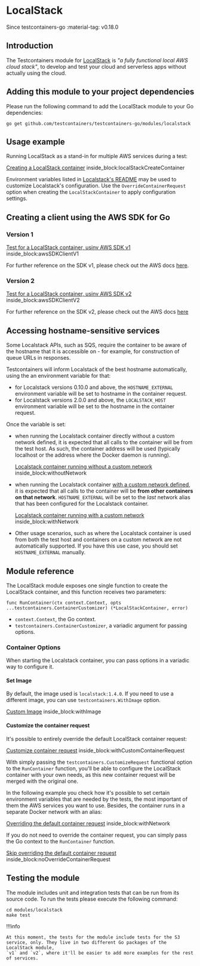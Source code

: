 # LocalStack

Since testcontainers-go <span class="tc-version">:material-tag: v0.18.0</span>

## Introduction

The Testcontainers module for [LocalStack](http://localstack.cloud/) is _"a fully functional local AWS cloud stack"_, to develop and test your cloud and serverless apps without actually using the cloud.

## Adding this module to your project dependencies

Please run the following command to add the LocalStack module to your Go dependencies:

```
go get github.com/testcontainers/testcontainers-go/modules/localstack
```

## Usage example

Running LocalStack as a stand-in for multiple AWS services during a test:

<!--codeinclude-->
[Creating a LocalStack container](../../modules/localstack/v1/s3_test.go) inside_block:localStackCreateContainer
<!--/codeinclude-->

Environment variables listed in [Localstack's README](https://github.com/localstack/localstack#configurations) may be used to customize Localstack's configuration. 
Use the `OverrideContainerRequest` option when creating the `LocalStackContainer` to apply configuration settings.

## Creating a client using the AWS SDK for Go

### Version 1

<!--codeinclude-->
[Test for a LocalStack container, usinv AWS SDK v1](../../modules/localstack/v1/s3_test.go) inside_block:awsSDKClientV1
<!--/codeinclude-->

For further reference on the SDK v1, please check out the AWS docs [here](https://docs.aws.amazon.com/sdk-for-go/v1/developer-guide/setting-up.html).

### Version 2

<!--codeinclude-->
[Test for a LocalStack container, usinv AWS SDK v2](../../modules/localstack/v2/s3_test.go) inside_block:awsSDKClientV2
<!--/codeinclude-->

For further reference on the SDK v2, please check out the AWS docs [here](https://aws.github.io/aws-sdk-go-v2/docs/getting-started)

## Accessing hostname-sensitive services

Some Localstack APIs, such as SQS, require the container to be aware of the hostname that it is accessible on - for example, for construction of queue URLs in responses.

Testcontainers will inform Localstack of the best hostname automatically, using the an environment variable for that:

* for Localstack versions 0.10.0 and above, the `HOSTNAME_EXTERNAL` environment variable will be set to hostname in the container request.
* for Localstack versions 2.0.0 and above, the `LOCALSTACK_HOST` environment variable will be set to the hostname in the container request.

Once the variable is set:

* when running the Localstack container directly without a custom network defined, it is expected that all calls to the container will be from the test host. As such, the container address will be used (typically localhost or the address where the Docker daemon is running).

    <!--codeinclude-->
    [Localstack container running without a custom network](../../modules/localstack/localstack_test.go) inside_block:withoutNetwork
    <!--/codeinclude-->

* when running the Localstack container [with a custom network defined](/features/networking/#advanced-networking), it is expected that all calls to the container will be **from other containers on that network**. `HOSTNAME_EXTERNAL` will be set to the *last* network alias that has been configured for the Localstack container.

    <!--codeinclude-->
    [Localstack container running with a custom network](../../modules/localstack/localstack_test.go) inside_block:withNetwork
    <!--/codeinclude-->

* Other usage scenarios, such as where the Localstack container is used from both the test host and containers on a custom network are not automatically supported. If you have this use case, you should set `HOSTNAME_EXTERNAL` manually.

## Module reference

The LocalStack module exposes one single function to create the LocalStack container, and this function receives two parameters:

```golang
func RunContainer(ctx context.Context, opts ...testcontainers.ContainerCustomizer) (*LocalStackContainer, error)
```

- `context.Context`, the Go context.
- `testcontainers.ContainerCustomizer`, a variadic argument for passing options.

### Container Options

When starting the Localstack container, you can pass options in a variadic way to configure it.

#### Set Image

By default, the image used is `localstack:1.4.0`.  If you need to use a different image, you can use `testcontainers.WithImage` option.

<!--codeinclude-->
[Custom Image](../../modules/localstack/localstack_test.go) inside_block:withImage
<!--/codeinclude-->

#### Customize the container request

It's possible to entirely override the default LocalStack container request:

<!--codeinclude-->
[Customize container request](../../modules/localstack/localstack_test.go) inside_block:withCustomContainerRequest
<!--/codeinclude-->

With simply passing the `testcontainers.CustomizeRequest` functional option to the `RunContainer` function, you'll be able to configure the LocalStack container with your own needs, as this new container request will be merged with the original one.

In the following example you check how it's possible to set certain environment variables that are needed by the tests, the most important of them the AWS services you want to use. Besides, the container runs in a separate Docker network with an alias:

<!--codeinclude-->
[Overriding the default container request](../../modules/localstack/localstack_test.go) inside_block:withNetwork
<!--/codeinclude-->

If you do not need to override the container request, you can simply pass the Go context to the `RunContainer` function.

<!--codeinclude-->
[Skip overriding the default container request](../../modules/localstack/localstack_test.go) inside_block:noOverrideContainerRequest
<!--/codeinclude-->

## Testing the module

The module includes unit and integration tests that can be run from its source code. To run the tests please execute the following command:

```
cd modules/localstack
make test
```

!!!info

	At this moment, the tests for the module include tests for the S3 service, only. They live in two different Go packages of the LocalStack module,
    `v1` and `v2`, where it'll be easier to add more examples for the rest of services.
